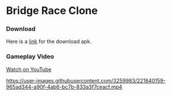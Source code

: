 # Bridge Race Clone

### Download

Here is a [link](https://github.com/ozeecode/bridge-race-clone/releases) for the download apk.

### Gameplay Video

[Watch on YouTube](https://youtu.be/f7Tztc-f5c0)

https://user-images.githubusercontent.com/3259983/221840159-965ad344-a90f-4ab6-bc7b-833a3f7ceacf.mp4
